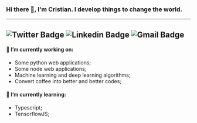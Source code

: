 
### Hi there 👋, I'm Cristian. I develop things to change the world.
---
![Twitter Badge](https://img.shields.io/badge/-@cristianpaixao_-1B003E?labelColor=FF005F&logo=twitter&logoColor=white&link=https://twitter.com/cristianpaixao_)  ![Linkedin Badge](https://img.shields.io/badge/-Cristian%20Paixão-1B003E?labelColor=FF005F&logo=Linkedin&logoColor=white&link=https://www.linkedin.com/in/cristian-paixao/) ![Gmail Badge](https://img.shields.io/badge/-cristian.paixao2@gmail.com-1B003E?labelColor=FF005F&logo=Gmail&logoColor=white&link=mailto:cristian.paixao@gmail.com)
---
#### 🔭 I’m currently working on:
- Some python web applications;
- Some node web applications;
- Machine learning and deep learning algorithms;
- Convert coffee into better and better codes;

#### 🌱 I’m currently learning:
- Typescript;
- TensorflowJS;
